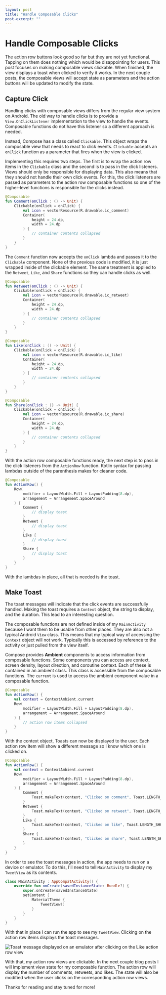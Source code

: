 ```yaml
---
layout: post
title: "Handle Composable Clicks"
post-excerpt: ""
---
```


# Handle Composable Clicks

The action row buttons look good so far but they are not yet functional. Tapping
on them does nothing which would be disappointing for users. This post focuses
on making composable views clickable. When finished, the view displays a toast
when clicked to verify it works. In the next couple posts, the composable views
will accept state as parameters and the action buttons will be updated to modify
the state.

## Capture Click

Handling clicks with composable views differs from the regular view system on
Android. The old way to handle clicks is to provide a `View.OnClickListener`
implementation to the view to handle the events. Composable functions do not
have this listener so a different approach is needed.

Instead, Compose has a class called `Clickable`. This object wraps the composable view that needs to react to click events. `Clickable` accepts an `onClick` function as a parameter that fires when the view is clicked.

Implementing this requires two steps. The first is to wrap the action row items in the `Clickable` class and the second is to pass in the click listeners. Views should only be responsible for displaying data. This also means that they should not handle their own click events. For this, the click listeners are passed as parameters to the action row composable functions so one of the higher-level functions is responsible for the clicks instead.

```kotlin
@Composable
fun Comment(onClick : () -> Unit) {
    Clickable(onClick = onClick) {
        val icon = vectorResource(R.drawable.ic_comment)
        Container(
            height = 24.dp,
            width = 24.dp
        ) {
            // container contents collapsed
        }
    }
}
```

The `Comment` function now accepts the `onClick` lambda and passes it to the `Clickable` component. None of the previous code is modified, it is just wrapped inside of the clickable element. The same treatment is applied to the `Retweet`, `Like`, and `Share` functions so they can handle clicks as well.

```kotlin
@Composable
fun Retweet(onClick : () -> Unit) {
    Clickable(onClick = onClick) {
        val icon = vectorResource(R.drawable.ic_retweet)
        Container(
            height = 24.dp,
            width = 24.dp
        ) {
            // container contents collapsed
        }
    }
}

@Composable
fun Like(onClick : () -> Unit) {
    Clickable(onClick = onClick) {
        val icon = vectorResource(R.drawable.ic_like)
        Container(
            height = 24.dp,
            width = 24.dp
        ) {
            // container contents collapsed
        }
    }
}

@Composable
fun Share(onClick : () -> Unit) {
    Clickable(onClick = onClick) {
        val icon = vectorResource(R.drawable.ic_share)
        Container(
            height = 24.dp,
            width = 24.dp
        ) {
            // container contents collapsed
        }
    }
}
```

With the action row composable functions ready, the next step is to pass in the click listeners from the `ActionRow` function. Kotlin syntax for passing lambdas outside of the parenthesis makes for cleaner code.

```kotlin
@Composable
fun ActionRow() {
    Row(
        modifier = LayoutWidth.Fill + LayoutPadding(8.dp),
        arrangement = Arrangement.SpaceAround
    ) {
        Comment {
            // display toast
        }
        Retweet {
            // display toast
        }
        Like {
            // display toast
        }
        Share {
            // display toast
        }
    }
}
```

With the lambdas in place, all that is needed is the toast.

## Make Toast

The toast messages will indicate that the click events are successfully handled. Making the toast requires a `Context` object, the string to display, and the duration. This lead to an interesting question.

The composable functions are not defined inside of my `MainActivity` because I want them to be usable from other places. They are also not a typical Android `View` class. This means that my typical way of accessing the `Context` object will not work. Typically this is accessed by reference to the activity or just pulled from the view itself.

Compose provides **Ambient** components to access information from composable functions. Some components you can access are context, screen density, layout direction, and coroutine context. Each of these is contained in an ambient class. This class is accessible from the composable functions. The `current` is used to access the ambient component value in a composable function.

```kotlin
@Composable
fun ActionRow() {
    val context = ContextAmbient.current
    Row(
        modifier = LayoutWidth.Fill + LayoutPadding(8.dp),
        arrangement = Arrangement.SpaceAround
    ) {
        // action row items collapsed
    }
}
```

With the context object, Toasts can now be displayed to the user. Each action row item will show a different message so I know which one is clicked on.

```kotlin
@Composable
fun ActionRow() {
    val context = ContextAmbient.current
    Row(
        modifier = LayoutWidth.Fill + LayoutPadding(8.dp),
        arrangement = Arrangement.SpaceAround
    ) {
        Comment {
            Toast.makeText(context, "Clicked on comment", Toast.LENGTH_SHORT).show()
        }
        Retweet {
            Toast.makeText(context, "Clicked on retweet", Toast.LENGTH_SHORT).show()
        }
        Like {
            Toast.makeText(context, "Clicked on like", Toast.LENGTH_SHORT).show()
        }
        Share {
            Toast.makeText(context, "Clicked on share", Toast.LENGTH_SHORT).show()
        }
    }
}
```

In order to see the toast messages in action, the app needs to run on a device or emulator. To do this, I'll need to tell `MainActivity` to display my `TweetView` as its contents.

```kotlin
class MainActivity : AppCompatActivity() {
    override fun onCreate(savedInstanceState: Bundle?) {
        super.onCreate(savedInstanceState)
        setContent {
            MaterialTheme {
                TweetView()
            }
        }
    }
}
```

With that in place I can run the app to see my `TweetView`. Clicking on the action row items displays the toast messages.

<div class="center-screenshot">
    <img class="post-device-screenshot" src="/assets/images/compose_3/compose_toast.png" alt="Toast message displayed on an emulator after clicking on the Like action row view"/>
</div>

With that, my action row views are clickable. In the next couple blog posts I will implement view state for my composable function. The action row will display the number of comments, retweets, and likes. The state will also be modified when the user clicks on the corresponding action row views.

Thanks for reading and stay tuned for more!

